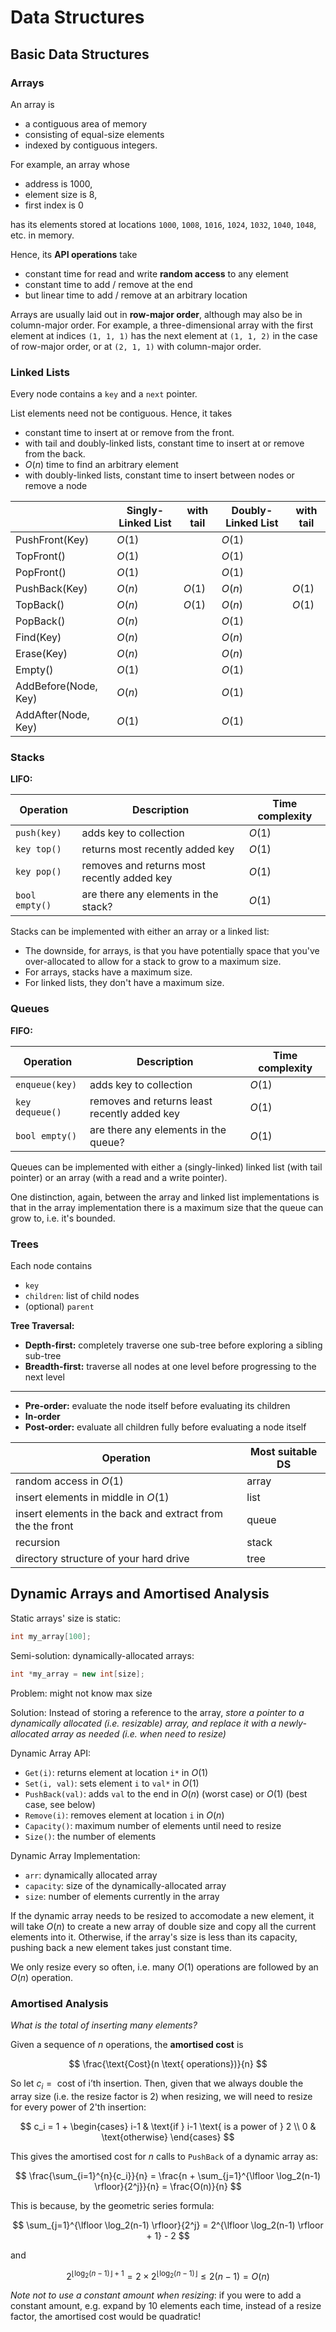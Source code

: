 # Data Structures

## Basic Data Structures

### Arrays

An array is

- a contiguous area of memory
- consisting of equal-size elements
- indexed by contiguous integers.

For example, an array whose

- address is 1000,
- element size is 8,
- first index is 0

has its elements stored at locations `1000`, `1008`, `1016`, `1024`, `1032`, `1040`, `1048`, etc. in memory.

Hence, its **API operations** take

- constant time for read and write **random access** to any element
- constant time to add / remove at the end
- but linear time to add / remove at an arbitrary location

Arrays are usually laid out in **row-major order**, although may also be in column-major order. For example, a three-dimensional array with the first element at indices `(1, 1, 1)` has the next element at `(1, 1, 2)` in the case of row-major order, or at `(2, 1, 1)` with column-major order.

### Linked Lists

Every node contains a `key` and a `next` pointer.

List elements need not be contiguous. Hence, it takes

- constant time to insert at or remove from the front.
- with tail and doubly-linked lists, constant time to insert at or remove from the back.
- $O(n)$ time to find an arbitrary element
- with doubly-linked lists, constant time to insert between nodes or remove a node

|  | Singly-Linked List | with tail | Doubly-Linked List | with tail |
| --- | --- | --- | --- | --- |
| PushFront(Key) | $O(1)$ | | $O(1)$ | |
| TopFront() | $O(1)$ | | $O(1)$ | |
| PopFront() | $O(1)$ | | $O(1)$ | |
| PushBack(Key) | $O(n)$ | $O(1)$ | $O(n)$ | $O(1)$ |
| TopBack() | $O(n)$ | $O(1)$ | $O(n)$ | $O(1)$ |
| PopBack() | $O(n)$ | | $O(1)$ | |
| Find(Key) | $O(n)$ | | $O(n)$ | |
| Erase(Key) | $O(n)$ | | $O(n)$ | |
| Empty() | $O(1)$ | | $O(1)$ | |
| AddBefore(Node, Key) | $O(n)$ | | $O(1)$ | |
| AddAfter(Node, Key) | $O(1)$ | | $O(1)$ | |

### Stacks

**LIFO:**

| Operation | Description | Time complexity |
| --- | --- | --- |
| `push(key)` | adds key to collection | $O(1)$ |
| `key top()` | returns most recently added key | $O(1)$ |
| `key pop()` | removes and returns most recently added key | $O(1)$ |
| `bool empty()` | are there any elements in the stack? | $O(1)$ |

Stacks can be implemented with either an array or a linked list:

- The downside, for arrays, is that you have potentially space that you've over-allocated to allow for a stack to grow to a maximum size.
- For arrays, stacks have a maximum size.
- For linked lists, they don't have a maximum size.

### Queues

**FIFO:**

| Operation | Description | Time complexity |
| --- | --- | --- |
| `enqueue(key)` | adds key to collection | $O(1)$ |
| `key dequeue()` | removes and returns least recently added key | $O(1)$ |
| `bool empty()` | are there any elements in the queue? | $O(1)$ |

Queues can be implemented with either a (singly-linked) linked list (with tail pointer) or an array (with a read and a write pointer).

One distinction, again, between the array and linked list implementations is that in the array implementation there is a maximum size that the queue can grow to, i.e. it's bounded.

### Trees

Each node contains

- `key`
- `children`: list of child nodes
- (optional) `parent`

**Tree Traversal:**

- **Depth-first:** completely traverse one sub-tree before exploring a sibling sub-tree
- **Breadth-first:** traverse all nodes at one level before progressing to the next level

--------------------

- **Pre-order:** evaluate the node itself before evaluating its children
- **In-order**
- **Post-order:** evaluate all children fully before evaluating a node itself

| Operation | Most suitable DS |
| --- | --- |
| random access in $O(1)$ | array |
| insert elements in middle in $O(1)$ | list |
| insert elements in the back and extract from the the front | queue |
| recursion | stack |
| directory structure of your hard drive | tree |

## Dynamic Arrays and Amortised Analysis

Static arrays' size is static:

```c++
int my_array[100];
```

Semi-solution: dynamically-allocated arrays:

```c++
int *my_array = new int[size];
```

Problem: might not know max size

Solution: Instead of storing a reference to the array, *store a pointer to a dynamically allocated (i.e. resizable) array, and replace it with a newly-allocated array as needed (i.e. when need to resize)*

Dynamic Array API:

- `Get(i)`: returns element at location `i*` in $O(1)$
- `Set(i, val)`: sets element `i` to `val*` in $O(1)$
- `PushBack(val)`: adds `val` to the end in $O(n)$ (worst case) or $O(1)$ (best case, see below)
- `Remove(i)`: removes element at location `i` in $O(n)$
- `Capacity()`: maximum number of elements until need to resize
- `Size()`: the number of elements

Dynamic Array Implementation:

- `arr`: dynamically allocated array
- `capacity`: size of the dynamically-allocated array
- `size`: number of elements currently in the array

If the dynamic array needs to be resized to accomodate a new element, it will take $O(n)$ to create a new array of double size and copy all the current elements into it. Otherwise, if the array's size is less than its capacity, pushing back a new element takes just constant time.

We only resize every so often, i.e. many $O(1)$ operations are followed by an $O(n)$ operation.

### Amortised Analysis

*What is the total of inserting many elements?*

Given a sequence of $n$ operations, the **amortised cost** is

$$
\frac{\text{Cost}(n \text{ operations})}{n}
$$

So let $c_i = \text{ cost of i'th insertion}$. Then, given that we always double the array size (i.e. the resize factor is 2) when resizing, we will need to resize for every power of 2'th insertion:

$$
c_i = 1 + \begin{cases}
  i-1 & \text{if } i-1 \text{ is a power of } 2 \\
  0 & \text{otherwise}
\end{cases}
$$

This gives the amortised cost for $n$ calls to `PushBack` of a dynamic array as:

$$
\frac{\sum_{i=1}^{n}{c_i}}{n} = \frac{n + \sum_{j=1}^{\lfloor \log_2(n-1) \rfloor}{2^j}}{n} = \frac{O(n)}{n}
$$

This is because, by the geometric series formula:

$$
\sum_{j=1}^{\lfloor \log_2(n-1) \rfloor}{2^j} = 2^{\lfloor \log_2(n-1) \rfloor + 1} - 2
$$

and

$$
2^{\lfloor \log_2(n-1) \rfloor + 1} = 2 \times 2^{\lfloor \log_2(n-1) \rfloor} \leq 2(n-1) = O(n)
$$

*Note not to use a constant amount when resizing*: if you were to add a constant amount, e.g. expand by 10 elements each time, instead of a resize factor, the amortised cost would be quadratic!
